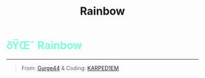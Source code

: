 ﻿---
lang: en-US
title: Rainbow
prev: Lovers
next: Reach
---
# <font color=#80ffdd>ðŸŒˆ <b>Rainbow</b></font> <Badge text="Miscellaneous" type="tip" vertical="middle"/>
---

> From: [Gurge44](#) & Coding: [KARPED1EM](https://github.com/KARPED1EM)


